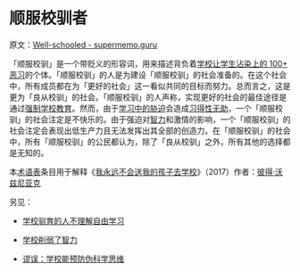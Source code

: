 # 顺服校驯者

原文：[Well-schooled - supermemo.guru](https://supermemo.guru/wiki/Well-schooled)

「顺服校驯」是一个带贬义的形容词，用来描述背负着[学校让学生沾染上的 100+ 恶习](https://supermemo.guru/wiki/100_bad_habits_learned_at_school)的个体。「顺服校驯」的人是为建设「顺服校驯」的社会准备的。在这个社会中，所有成员都在为「更好的社会」这一看似共同的目标而努力。总而言之，这是更为「良从校驯」的社会。「顺服校驯」的人声称，实现更好的社会的最佳途径是通过[强制学校教育](https://supermemo.guru/wiki/Compulsory_schooling)。然而，由于[学习中的胁迫](https://supermemo.guru/wiki/Coercion_in_learning)会造成[习得性无助](https://supermemo.guru/wiki/Learned_helplessness)，一个「顺服校驯」的社会注定是不快乐的。由于强迫对[智力](https://supermemo.guru/wiki/Intelligence)和激情的影响，一个「顺服校驯」的社会注定会表现出低生产力且无法发挥出其全部的创造力。在「顺服校驯」的社会中，所有「顺服校驯」的公民都认为，除了「良从校驯」之外，所有其他的选择都是无知的。

本[术语表](https://supermemo.guru/wiki/Glossary)条目用于解释《[我永远不会送我的孩子去学校](https://supermemo.guru/wiki/Problem_of_Schooling)》（2017）作者：[彼得·沃兹尼亚克](https://supermemo.guru/wiki/Piotr_Wozniak)

另见：

- [学校驯育的人不理解自由学习](https://supermemo.guru/wiki/Schooled_people_do_not_understand_free_learning)

- [学校削弱了智力](https://supermemo.guru/wiki/School_undermines_intelligence)

- [谬误：学校能预防伪科学思维](https://supermemo.guru/wiki/Myth:_School_prevents_pseudoscientific_thinking)